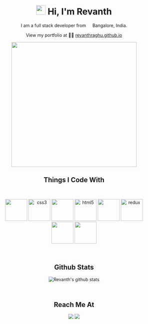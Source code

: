 <h1 align="center"><img src="https://emojis.slackmojis.com/emojis/images/1577305505/7373/hand_wave.gif?1577305505" width="30"/> Hi, I'm Revanth</h1>  

<p align="center">I am a full stack developer from <img src="https://image.flaticon.com/icons/svg/2322/2322510.svg" width="13"/> Bangalore, India. </p>

<p align="center">View my portfolio at 👨‍💻 <a href="https://revanthraghu.github.io" target="_blank">revanthraghu.github.io</a>  </p>

 
<p align="center">
<img width = "400px" src= "https://images.squarespace-cdn.com/content/v1/5769fc401b631bab1addb2ab/1541580611624-TE64QGKRJG8SWAIUS7NS/ke17ZwdGBToddI8pDm48kPoswlzjSVMM-SxOp7CV59BZw-zPPgdn4jUwVcJE1ZvWQUxwkmyExglNqGp0IvTJZamWLI2zvYWH8K3-s_4yszcp2ryTI0HqTOaaUohrI8PI6FXy8c9PWtBlqAVlUS5izpdcIXDZqDYvprRqZ29Pw0o/coding-freak.gif"/>
</p>

  <h2 align="center"><b>Things I Code With</b></h2>
  <br/>

<p align="center" >
<img src="https://media3.giphy.com/media/ln7z2eWriiQAllfVcn/200w.webp" width="70">
<img src="https://devicons.github.io/devicon/devicon.git/icons/css3/css3-original-wordmark.svg" alt="css3" width="70" height="70"/> 
<img src="https://i.giphy.com/media/LMt9638dO8dftAjtco/200.webp" width="70">
<img src="https://devicons.github.io/devicon/devicon.git/icons/html5/html5-original-wordmark.svg" alt="html5" width="70" height="70"/>
<img src="https://i.giphy.com/media/eNAsjO55tPbgaor7ma/200w.webp" width="70">
<img src="https://devicons.github.io/devicon/devicon.git/icons/redux/redux-original.svg" alt="redux" width="70" height="70"/>
<img src="https://i.giphy.com/media/KzJkzjggfGN5Py6nkT/200.webp" width="70">

<img src="https://i.giphy.com/media/IdyAQJVN2kVPNUrojM/200.webp" width="70">
   </p> 
  <br/>
<h2 align="center">Github Stats</h2>
<p align="center">  
<img align="center" src="https://github-readme-stats.vercel.app/api?username=revanthraghu&count_private=true&&show_icons=true&theme=dracula&count_private=true&line_height=32" alt="Revanth's github stats" />  
  
</p>

<br/>
<h2 align="center">Reach Me At</h2>
<p align="center">
 <a href="mailto:revabob@gmail.com"><img src="https://img.shields.io/badge/-GMAIL-D14836?style=for-the-badge&logo=gmail&logoColor=white"></a> 
 <a href="https://www.linkedin.com/in/revanthraghu"><img src="https://img.shields.io/badge/-LINKEDIN-0077B5?style=for-the-badge&logo=linkedin&logoColor=white"></a> 
</p>
